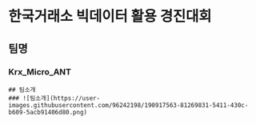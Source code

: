 # 한국거래소 빅데이터 활용 경진대회  
  
    
    
## 팀명
### Krx_Micro_ANT  
  
    
    ## 팀소개
    ### ![팀소개](https://user-images.githubusercontent.com/96242198/190917563-81269831-5411-430c-b609-5acb91406d80.png)
